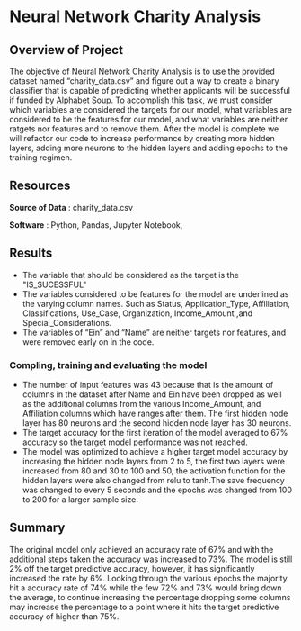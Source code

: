 # Neural Network Charity Analysis

## Overview of Project
The objective of Neural Network Charity Analysis is to use the provided dataset named “charity_data.csv” and figure out a way to create a binary classifier that is capable of predicting whether applicants will be successful if funded by Alphabet Soup. To accomplish this task, we must consider which variables are considered the targets for our model, what variables are considered to be the features for our model, and what variables are neither ratgets nor features and to remove them. After the model is complete we will refactor our code to increase performance by creating more hidden layers, adding more neurons to the hidden layers and adding epochs to the training regimen. 

## Resources
**Source of Data** : charity_data.csv

**Software** : Python, Pandas, Jupyter Notebook,

## Results
- The variable that should be considered as the target is the "IS_SUCESSFUL"
- The variables considered to be features for the model are underlined as the varying column names. Such as Status, Application_Type, Affiliation, Classifications, Use_Case, Organization, Income_Amount ,and  Special_Considerations.
- The variables of “Ein” and “Name” are neither targets nor features, and were removed early on in the code. 

### Compling, training and evaluating the model

- The number of input features was 43 because that is the amount of columns in the dataset after Name and Ein have been dropped as well as the additional columns from the various Income_Amount, and Affiliation columns which have ranges after them. The first hidden node layer has 80 neurons and the second hidden node layer has 30 neurons. 
- The target accuracy for the first iteration of the model averaged to 67% accuracy so the target model performance was not reached.
- The model was optimized to achieve a higher target model accuracy by increasing the hidden node layers from 2 to 5, the first two layers were increased from 80 and 30 to 100 and 50, the activation function for the hidden layers were also changed from relu
to tanh.The save frequency was changed to every 5 seconds and the epochs was changed from 100 to 200 for a larger sample size. 

## Summary
The original model only achieved an accuracy rate of 67% and with the additional steps taken the accuracy was increased to 73%. The model is still 2% off the target predictive accuracy, however, it has significantly increased the rate by 6%. Looking through the various epochs the majority hit a accuracy rate of 74% while the few 72% and 73% would bring down the average, to continue increasing the percentage dropping some columns may increase the percentage to a point where it hits the target predictive accuracy of higher than 75%. 

